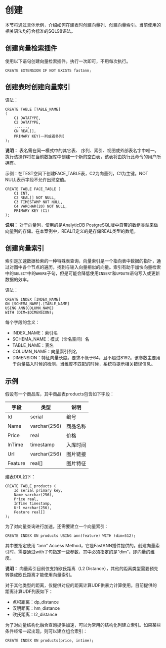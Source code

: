# 创建

本节将通过具体示例，介绍如何在建表时创建向量列、创建向量索引。当前使用的相关语法均符合标准的SQL98语法。

## 创建向量检索插件

使用以下语句创建向量检索插件。执行一次即可，不用每次执行。

```
CREATE EXTENSION IF NOT EXISTS fastann;
```

## 创建表时创建向量索引

语法：

```
CREATE TABLE [TABLE_NAME]
(  
    C1 DATATYPE,  
    C2 DATATYPE,  
    ......,  
    CN REAL[], 
    PRIMARY KEY(一列或者多列)
);
```

**说明：** 表名需在同一模式中的其它表、 序列、索引、视图或外部表名字中唯一。执行该操作将在当前数据库中创建一个新的空白表，该表将由执行此命令的用户所拥有。

示例：在TEST空间下创建FACE\_TABLE表，C2为向量列，C1为主键。NOT NULL表示字段不允许出现空值。

```
CREATE TABLE FACE_TABLE (  
    C1 INT,  
    C2 REAL[] NOT NULL,  
    C3 TIMESTAMP NOT NULL,  
    C4 VARCHAR(20) NOT NULL,  
    PRIMARY KEY (C1)
);
```

**说明：** 对于向量列，使用的是AnalyticDB PostgreSQL版中自带的数组类型来做向量列的存储。在本案例中，REAL\[\]定义的是存储REAL类型的数组。

## 创建向量索引

索引是加速数据检索的一种特殊表查询，向量索引是一个指向表中数据的指针，通过对图中各个节点的遍历，找到与输入向量相似的向量。索引有助于加快向量检索中的`SELECT`中的`WHERE`子句，但是可能会降低使用`INSERT`和`UPDATE`语句写入或更新数据的效率。

语法：

```
CREATE INDEX [INDEX_NAME]
ON [SCHEMA_NAME].[TABLE_NAME]   
USING ANN(COLUMN_NAME) 
WITH (DIM=$DIMENSION);
```

每个字段的含义：

-   INDEX\_NAME：索引名
-   SCHEMA\_NAME：模式（命名空间）名
-   TABLE\_NAME：表名
-   COLUMN\_NAME：向量索引列名
-   DIMENSION：特征向量⻓度。要求不低于64，且不超过8192。该参数主要用于向量插入时候的检测，当维度不匹配的时候，系统将提示相关错误信息。

## 示例

假设有一个商品库，其中商品表products包含如下字段：

|字段|类型|说明|
|--|--|--|
|Id|serial|编号|
|Name|varchar\(256\)|商品名称|
|Price|real|价格|
|InTime|timestamp|入库时间|
|Url|varchar\(256\)|图片链接|
|Feature|real\[\]|图片特征|

建表DDL如下：

```
CREATE TABLE products (
    Id serial primary key, 
    Name varchar(256), 
    Price real, 
    InTime timestamp, 
    Url varchar(256),
    Feature real[]
);
```

为了对向量查询进行加速，还需要建立一个向量索引：

```
CREATE INDEX ON products USING ann(feature) WITH (dim=512);
```

其中要指定使用 “ann” Access Method，它是FastANN插件提供的。创建向量索引时，需要通过with子句指定一些参数，其中必须指定的是“dim”，即向量的维度。

**说明：** 向量索引目前仅支持欧氏距离（L2 Distance），其他的距离类型需要预先转换成欧氏距离才能使用向量索引。

对于其他类型的距离，仅提供对应的距离计算UDF供暴力计算使用。目前提供的距离计算UDF列表如下：

-   点积距离：dp\_distance
-   汉明距离：hm\_distance
-   欧氏距离：l2\_distance

为了对向量结构化融合查询提供加速，可以为常用的结构化列建立索引。如果某些条件经常一起出现，则可以建立组合索引：

```
CREATE INDEX ON products(price, intime);
```

